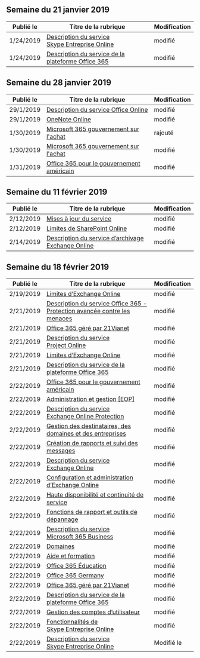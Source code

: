 <!-- This file is generated automatically each week. Changes made to this file will be overwritten.-->




## <a name="week-of-january-21-2019"></a>Semaine du 21 janvier 2019


| Publié le |Titre de la rubrique | Modification |
|------|------------|--------|
| 1/24/2019 | [Description du service Skype Entreprise Online](/Office365/ServiceDescriptions/skype-for-business-online-service-description/skype-for-business-online-service-description) | modifié |
| 1/24/2019 | [Description du service de la plateforme Office 365](/Office365/ServiceDescriptions/office-365-platform-service-description/office-365-platform-service-description) | modifié |


## <a name="week-of-january-28-2019"></a>Semaine du 28 janvier 2019


| Publié le |Titre de la rubrique | Modification |
|------|------------|--------|
| 29/1/2019 | [Description du service Office Online](/Office365/ServiceDescriptions/office-online-service-description/office-online-service-description) | modifié |
| 29/1/2019 | [OneNote Online](/Office365/ServiceDescriptions/office-online-service-description/onenote-online) | modifié |
| 1/30/2019 | [Microsoft 365 gouvernement sur l'achat](/Office365/ServiceDescriptions/office-365-platform-service-description/office-365-us-government/microsoft-365-government-how-to-buy) | rajouté |
| 1/30/2019 | [Microsoft 365 gouvernement sur l'achat](/Office365/ServiceDescriptions/office-365-platform-service-description/office-365-us-government/microsoft-365-government-how-to-buy) | modifié |
| 1/31/2019 | [Office 365 pour le gouvernement américain](/Office365/ServiceDescriptions/office-365-platform-service-description/office-365-us-government/office-365-us-government) | modifié |


## <a name="week-of-february-11-2019"></a>Semaine du 11 février 2019


| Publié le |Titre de la rubrique | Modification |
|------|------------|--------|
| 2/12/2019 | [Mises à jour du service](/Office365/ServiceDescriptions/office-365-platform-service-description/service-updates) | modifié |
| 2/12/2019 | [Limites de SharePoint Online](/Office365/ServiceDescriptions/sharepoint-online-service-description/sharepoint-online-limits) | modifié |
| 2/14/2019 | [Description du service d’archivage Exchange Online](/Office365/ServiceDescriptions/exchange-online-archiving-service-description/exchange-online-archiving-service-description) | modifié |


## <a name="week-of-february-18-2019"></a>Semaine du 18 février 2019


| Publié le |Titre de la rubrique | Modification |
|------|------------|--------|
| 2/19/2019 | [Limites d’Exchange Online](/Office365/ServiceDescriptions/exchange-online-service-description/exchange-online-limits) | modifié |
| 2/21/2019 | [Description du service Office 365 - Protection avancée contre les menaces](/Office365/ServiceDescriptions/office-365-advanced-threat-protection-service-description) | modifié |
| 2/21/2019 | [Office 365 géré par 21Vianet](/Office365/ServiceDescriptions/office-365-platform-service-description/office-365-operated-by-21vianet) | modifié |
| 2/21/2019 | [Description du service Project Online](/Office365/ServiceDescriptions/project-online-service-description/project-online-service-description) | modifié |
| 2/21/2019 | [Limites d’Exchange Online](/Office365/ServiceDescriptions/exchange-online-service-description/exchange-online-limits) | modifié |
| 2/21/2019 | [Description du service de la plateforme Office 365](/Office365/ServiceDescriptions/office-365-platform-service-description/office-365-platform-service-description) | modifié |
| 2/22/2019 | [Office 365 pour le gouvernement américain](/Office365/ServiceDescriptions/office-365-platform-service-description/office-365-us-government/office-365-us-government) | modifié |
| 2/22/2019 | [Administration et gestion [EOP]](/Office365/ServiceDescriptions/exchange-online-protection-service-description/administration-and-management-eop) | modifié |
| 2/22/2019 | [Description du service Exchange Online Protection](/Office365/ServiceDescriptions/exchange-online-protection-service-description/exchange-online-protection-service-description) | modifié |
| 2/22/2019 | [Gestion des destinataires, des domaines et des entreprises](/Office365/ServiceDescriptions/exchange-online-protection-service-description/recipient-domain-and-company-management) | modifié |
| 2/22/2019 | [Création de rapports et suivi des messages](/Office365/ServiceDescriptions/exchange-online-protection-service-description/reporting-and-message-trace) | modifié |
| 2/22/2019 | [Description du service Exchange Online](/Office365/ServiceDescriptions/exchange-online-service-description/exchange-online-service-description) | modifié |
| 2/22/2019 | [Configuration et administration d’Exchange Online](/Office365/ServiceDescriptions/exchange-online-service-description/exchange-online-setup-and-administration) | modifié |
| 2/22/2019 | [Haute disponibilité et continuité de service](/Office365/ServiceDescriptions/exchange-online-service-description/high-availability-and-business-continuity) | modifié |
| 2/22/2019 | [Fonctions de rapport et outils de dépannage](/Office365/ServiceDescriptions/exchange-online-service-description/reporting-features-and-troubleshooting-tools) | modifié |
| 2/22/2019 | [Description du service Microsoft 365 Business](/Office365/ServiceDescriptions/microsoft-365-business-service-description) | modifié |
| 2/22/2019 | [Domaines](/Office365/ServiceDescriptions/office-365-platform-service-description/domains) | modifié |
| 2/22/2019 | [Aide et formation](/Office365/ServiceDescriptions/office-365-platform-service-description/help-and-training) | modifié |
| 2/22/2019 | [Office 365 Éducation](/Office365/ServiceDescriptions/office-365-platform-service-description/office-365-education) | modifié |
| 2/22/2019 | [Office 365 Germany](/Office365/ServiceDescriptions/office-365-platform-service-description/office-365-germany) | modifié |
| 2/22/2019 | [Office 365 géré par 21Vianet](/Office365/ServiceDescriptions/office-365-platform-service-description/office-365-operated-by-21vianet) | modifié |
| 2/22/2019 | [Description du service de la plateforme Office 365](/Office365/ServiceDescriptions/office-365-platform-service-description/office-365-platform-service-description) | modifié |
| 2/22/2019 | [Gestion des comptes d’utilisateur](/Office365/ServiceDescriptions/office-365-platform-service-description/user-account-management) | modifié |
| 2/22/2019 | [Fonctionnalités de Skype Entreprise Online](/Office365/ServiceDescriptions/skype-for-business-online-service-description/skype-for-business-online-features) | modifié |
| 2/22/2019 | [Description du service Skype Entreprise Online](/Office365/ServiceDescriptions/skype-for-business-online-service-description/skype-for-business-online-service-description) | Modifié le |
